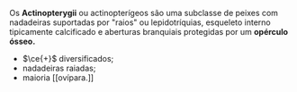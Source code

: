 Os **Actinopterygii** ou actinopterígeos são uma subclasse de peixes com nadadeiras suportadas por "raios" ou lepidotríquias, esqueleto interno tipicamente calcificado e aberturas branquiais protegidas por um **opérculo ósseo.**

* $\ce{+}$ diversificados;
* nadadeiras raiadas;
* maioria [[ovípara.]]

